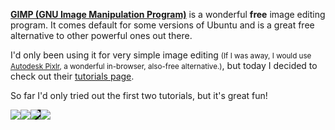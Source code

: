 <p><a href="https://www.gimp.org/"><strong>GIMP (GNU Image Manipulation Program)</strong></a> is a wonderful <strong>free</strong> image editing program. It comes default for some versions of Ubuntu and is a great free alternative to other powerful ones out there.</p><p>I'd only been using it for very simple image editing <small>(If I was away, I would use <a href="https://pixlr.com/editor/">Autodesk Pixlr</a>, a wonderful in-browser, also-free alternative.)</small>, but today I decided to check out their <a href="http://www.gimp.org/tutorials/">tutorials page</a>.</p><p>So far I'd only tried out the first two tutorials, but it's great fun!</p><img class="quarter postImageLeft" style="margin: 0" src="images/posts/gimpBasics1.png" /><img class="quarter postImageLeft" style="margin: 0" src="images/posts/gimpBasics2.png" /><img class="quarter postImageLeft" style="margin: 0;background-color:black" src="images/posts/gimpBasics3.png" /><img class="quarter postImageLeft" style="margin: 0" src="images/posts/gimpBasics4.png" />